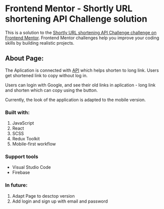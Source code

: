 # Frontend Mentor - Shortly URL shortening API Challenge solution

This is a solution to the [Shortly URL shortening API Challenge challenge on Frontend Mentor](https://www.frontendmentor.io/challenges/url-shortening-api-landing-page-2ce3ob-G). Frontend Mentor challenges help you improve your coding skills by building realistic projects. 

## About Page:

The Aplication is connected with [API](https://shrtco.de/docs) which helps shorten to long link. Users get shortened link to copy without log in. 

Users can login with Google, and see their old links in aplication - long link and shorten which can copy using the button. 

Currently, the look of the application is adapted to the mobile version.

### Built with:

1. JavaScript
2. React
3. SCSS
4. Redux Toolkit 
5. Mobile-first workflow

### Support tools

- Visual Studio Code
- Firebase

### In future: 
1. Adapt Page to desctop version
2. Add login and sign up with email and password
